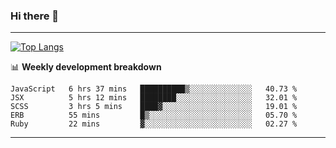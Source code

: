 ### Hi there 👋

-------
[![Top Langs](https://github-readme-stats.vercel.app/api/top-langs/?username=ashish-r)](https://github.com/anuraghazra/github-readme-stats)

📊 **Weekly development breakdown**
<!--START_SECTION:waka-->
```text
JavaScript   6 hrs 37 mins   ██████████▒░░░░░░░░░░░░░░   40.73 % 
JSX          5 hrs 12 mins   ████████░░░░░░░░░░░░░░░░░   32.01 % 
SCSS         3 hrs 5 mins    ████▓░░░░░░░░░░░░░░░░░░░░   19.01 % 
ERB          55 mins         █▒░░░░░░░░░░░░░░░░░░░░░░░   05.70 % 
Ruby         22 mins         ▓░░░░░░░░░░░░░░░░░░░░░░░░   02.27 % 
```
<!--END_SECTION:waka-->
-------

<!--
**ashish-r/ashish-r** is a ✨ _special_ ✨ repository because its `README.md` (this file) appears on your GitHub profile.

Here are some ideas to get you started:

- 🔭 I’m currently working on ...
- 🌱 I’m currently learning ...
- 👯 I’m looking to collaborate on ...
- 🤔 I’m looking for help with ...
- 💬 Ask me about ...
- 📫 How to reach me: ...
- 😄 Pronouns: ...
- ⚡ Fun fact: ...
-->
